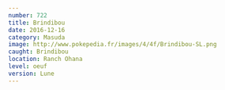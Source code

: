```yaml
---
number: 722
title: Brindibou
date: 2016-12-16
category: Masuda
image: http://www.pokepedia.fr/images/4/4f/Brindibou-SL.png
caught: Brindibou
location: Ranch Ohana
level: oeuf
version: Lune
---
```

